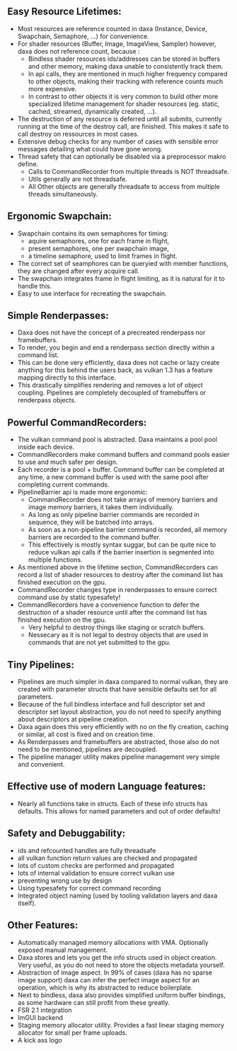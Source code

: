 ## Easy Resource Lifetimes:
- Most resources are reference counted in daxa (Instance, Device, Swapchain, Semaphore, ...) for convenience.
- For shader resources (Buffer, Image, ImageView, Sampler) however, daxa does not reference count, because  :
  - Bindless shader resources ids/addresses can be stored in buffers and other memory, making daxa unable to consistently track them.
  - In api calls, they are mentioned in much higher frequency compared to other objects, making their tracking with reference counts much more expensive.
  - In contrast to other objects it is very common to build other more specialized lifetime management for shader resources (eg. static, cached, streamed, dynamically created, ...).
- The destruction of any resource is deferred until all submits, currently running at the time of the destroy call, are finished. This makes it safe to call destroy on ressources in most cases.
- Extensive debug checks for any number of cases with sensible error messages detailing what could have gone wrong.
- Thread safety that can optionally be disabled via a preprocessor makro define.
  - Calls to CommandRecorder from multiple threads is NOT threadsafe.
  - Utils generally are not threadsafe.
  - All Other objects are generally threadsafe to access from multiple threads simultaneously.

## Ergonomic Swapchain:
- Swapchain contains its own semaphores for timing:
  - aquire semaphores, one for each frame in flight,
  - present semaphores, one per swapchain image,
  - a timeline semaphore, used to limit frames in flight.
- The correct set of seamphores can be queryied with member functions, they are changed after every acquire call.
- The swapchain integrates frame in flight limiting, as it is natural for it to handle this.
- Easy to use interface for recreating the swapchain.

## Simple Renderpasses:
- Daxa does not have the concept of a precreated renderpass nor framebuffers.
- To render, you begin and end a renderpass section directly within a command list.
- This can be done very efficiently, daxa does not cache or lazy create anything for this behind the users back, as vulkan 1.3 has a feature mapping directly to this interface.
- This drastically simplifies rendering and removes a lot of object coupling. Pipelines are completely decoupled of framebuffers or renderpass objects.

## Powerful CommandRecorders:
- The vulkan command pool is abstracted. Daxa maintains a pool pool inside each device.
- CommandRecorders make command buffers and command pools easier to use and much safer per design.
- Each recorder is a pool + buffer. Command buffer can be completed at any time, a new command buffer is used with the same pool after completing current commands.
- PipelineBarrier api is made more ergonomic:
  - CommandRecorder does not take arrays of memory barriers and image memory barriers, it takes them individually.
  - As long as only pipeline barrier commands are recorded in sequence, they will be batched into arrays.
  - As soon as a non-pipeline barrier command is recorded, all memory barriers are recorded to the command buffer.
  - This effectively is mostly syntax suggar, but can be quite nice to reduce vulkan api calls if the barrier insertion is segmented into multiple functions.
- As mentioned above in the lifetime section, CommandRecorders can record a list of shader resources to destroy after the command list has finished execution on the gpu.
- CommandRecorder changes type in renderpasses to ensure correct command use by static typesafety!
- CommandRecorders have a convenience function to defer the destruction of a shader resource until after the command list has finished execution on the gpu.
  - Very helpful to destroy things like staging or scratch buffers.
  - Nessecary as it is not legal to destroy objects that are used in commands that are not yet submitted to the gpu.

## Tiny Pipelines:
- Pipelines are much simpler in daxa compared to normal vulkan, they are created with parameter structs that have sensible defaults set for all parameters.
- Because of the full bindless interface and full descriptor set and descriptor set layout abstraction, you do not need to specify anything about descriptors at pipeline creation.
- Daxa again does this very efficiently with no on the fly creation, caching or similar, all cost is fixed and on creation time.
- As Renderpasses and framebuffers are abstracted, those also do not need to be mentioned, pipelines are decoupled.
- The pipeline manager utility makes pipeline management very simple and convenient.

## Effective use of modern Language features:
- Nearly all functions take in structs. Each of these info structs has defaults. This allows for named parameters and out of order defaults!

## Safety and Debuggability:
- ids and refcounted handles are fully threadsafe
- all vulkan function return values are checked and propagated
- lots of custom checks are performed and propagated
- lots of internal validation to ensure correct vulkan use
- preventing wrong use by design
- Using typesafety for correct command recording
- Integrated object naming (used by tooling validation layers and daxa itself).

## Other Features:
- Automatically managed memory allocations with VMA. Optionally exposed manual management.
- Daxa stores and lets you get the info structs used in object creation. Very useful, as you do not need to store the objects metadata yourself.
- Abstraction of image aspect. In 99% of cases (daxa has no sparse image support) daxa can infer the perfect image aspect for an operation, which is why its abstracted to reduce boilerplate.
- Next to bindless, daxa also provides simplified uniform buffer bindings, as some hardware can still profit from these greatly. 
- FSR 2.1 integration
- ImGUI backend
- Staging memory allocator utility. Provides a fast linear staging memory allocator for small per frame uploads.
- A kick ass logo
